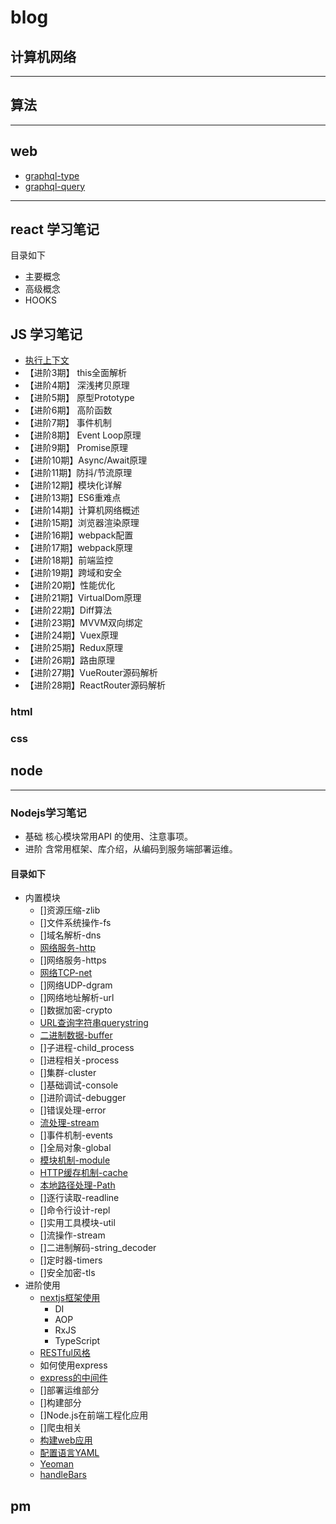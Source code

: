 # blog

## 计算机网络
-----------------------
## 算法
-----------------------
## web
- [graphql-type](./src/web/graphql/type.md)
- [graphql-query](./src/web/graphql/query.md)

-----------------------
## react 学习笔记

目录如下
- 主要概念
- 高级概念
- HOOKS

## JS 学习笔记

* [执行上下文](./src/web/js/src/执行上下文.md)
* 【进阶3期】 this全面解析
* 【进阶4期】 深浅拷贝原理
* 【进阶5期】 原型Prototype
* 【进阶6期】 高阶函数
* 【进阶7期】 事件机制
* 【进阶8期】 Event Loop原理
* 【进阶9期】 Promise原理
* 【进阶10期】Async/Await原理
* 【进阶11期】防抖/节流原理
* 【进阶12期】模块化详解
* 【进阶13期】ES6重难点
* 【进阶14期】计算机网络概述
* 【进阶15期】浏览器渲染原理
* 【进阶16期】webpack配置
* 【进阶17期】webpack原理
* 【进阶18期】前端监控
* 【进阶19期】跨域和安全
* 【进阶20期】性能优化
* 【进阶21期】VirtualDom原理
* 【进阶22期】Diff算法
* 【进阶23期】MVVM双向绑定
* 【进阶24期】Vuex原理
* 【进阶25期】Redux原理
* 【进阶26期】路由原理
* 【进阶27期】VueRouter源码解析
* 【进阶28期】ReactRouter源码解析

### html
### css

## node
-----------------------
### Nodejs学习笔记

- 基础  核心模块常用API 的使用、注意事项。
- 进阶  含常用框架、库介绍，从编码到服务端部署运维。

#### 目录如下
- 内置模块
  - []资源压缩-zlib
  - []文件系统操作-fs
  - []域名解析-dns
  - [网络服务-http](./src/node/src/http/http.md)
  - []网络服务-https
  - [网络TCP-net](./src/node/src/tcp/tcp.md)
  - []网络UDP-dgram
  - []网络地址解析-url
  - []数据加密-crypto
  - [URL查询字符串querystring](./src/node/src/queryString/queryString.md)
  - [二进制数据-buffer](./src/node/src/buffer/buffer.md)
  - []子进程-child_process
  - []进程相关-process
  - []集群-cluster
  - []基础调试-console
  - []进阶调试-debugger
  - []错误处理-error
  - [流处理-stream](./src/node/src/stream/index.md)
  - []事件机制-events
  - []全局对象-global
  - [模块机制-module](./src/node/src/modules/modules.md)
  - [HTTP缓存机制-cache](./src/node/src/Cache/cache.md)
  - [本地路径处理-Path](./src/node/src/path/index.md)
  - []逐行读取-readline
  - []命令行设计-repl
  - []实用工具模块-util
  - []流操作-stream
  - []二进制解码-string_decoder
  - []定时器-timers
  - []安全加密-tls
- 进阶使用
  - [nextjs框架使用](./src/web/nextjs/index.md)
    - DI
    - AOP
    - RxJS
    - TypeScript
  - [RESTful风格](./src/node/src/restful/RESTful.md)
  - 如何使用express
  - [express的中间件](./src/node/src/express/middleware.md)
  - []部署运维部分
  - []构建部分 
  - []Node.js在前端工程化应用
  - []爬虫相关 
  - [构建web应用]()
  - [配置语言YAML]()
  - [Yeoman]()
  - [handleBars](./src/node/src/handlebars/handlebars.md)

## pm